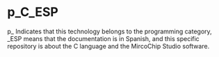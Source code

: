 # p_C_ESP
p_ Indicates that this technology belongs to the programming category, _ESP means that the documentation is in Spanish, and this specific repository is about the C language and the MircoChip Studio software.

